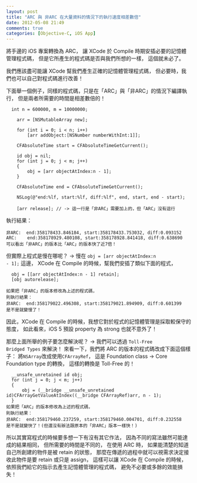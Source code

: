 ```yaml
---
layout: post
title: "ARC 與 非ARC 在大量資料的情況下的執行速度相差數倍"
date: 2012-05-08 21:49
comments: true
categories: [Objective-C, iOS App]
---
```

將手邊的 iOS 專案轉換為 ARC，
讓 XCode 於 Compile 時期安插必要的記憶體管理程式碼，
但是它所產生的程式碼是否與我們所想的一樣，
這個就未必了。

我們應該盡可能讓 XCode 幫我們產生正確的記憶體管理程式碼，
但必要時，我們也可以自己對程式碼進行改善！

下面舉一個例子，同樣的程式碼，只是在「ARC」與「非ARC」的情況下編譯執行，
但是兩者所需要的時間是相差數倍的！

```objc
  int n = 600000, m = 10000000;
    
    arr = [NSMutableArray new];
    
    for (int i = 0; i < n; i++)
        [arr addObject:[NSNumber numberWithInt:1]];
    
    CFAbsoluteTime start = CFAbsoluteTimeGetCurrent();
    
    id obj = nil;
    for (int j = 0; j < m; j++)
    {
        obj = [arr objectAtIndex:n - 1];
    }

    CFAbsoluteTime end = CFAbsoluteTimeGetCurrent();

    NSLog(@"end:%lf, start:%lf, diff:%lf", end, start, end - start);

    [arr release]; // -> 這一行是「非ARC」需要加上的，但「ARC」沒有這行
```

執行結果：
```objc
非ARC:  end:358178433.846184, start:358178433.753032, diff:0.093152
ARC:    end:358178929.480108, start:358178928.841418, diff:0.638690
可以看出「非ARC」的版本比「ARC」的版本快了近7倍！
```

但實際上程式是慢在哪呢？
-> 慢在 <code>obj = [arr objectAtIndex:n - 1];</code> 這邊，
XCode 在 Compile 的時候，幫我們安插了類似下面的程式，
```objc
  obj = [[arr objectAtIndex:n - 1] retain];
  [obj autorelease];

如果把「非ARC」的版本修改為上述的程式碼，
則執行結果：
非ARC:  end:358179022.496308, start:358179021.894909, diff:0.601399
是不是就變慢了！
```

因此，XCode 在 Compile 的時候，我想它對於程式的記憶體管理是採取較保守的態度，
如此看來，iOS 5 預設 property 為 strong 也就不意外了！

那麼上面所舉的例子要怎麼解決呢？
-> 我們可以透過 <code>Toll-Free Bridged Types</code> 來解決！
來看一下，我們將 ARC 的版本的程式碼改成下面這個樣子：
將<code>NSArray</code>改成使用<code>CFArrayRef</code>，
這是 Foundation class -> Core Foundation type 的轉換，
這樣的轉換是 Toll-Free 的！
```objc 
  __unsafe_unretained id obj;
  for (int j = 0; j < m; j++)
  {
      obj = (__bridge __unsafe_unretained id)CFArrayGetValueAtIndex((__bridge CFArrayRef)arr, n - 1);
  }
如果把「ARC」的版本修改為上述的程式碼，
則執行結果：
非ARC:  end:358179460.237259, start:358179460.004701, diff:0.232558
是不是就變快了！(但還沒有辦法跟原本的「非ARC」版本一樣快！)
```

所以其實寫程式的時候要多想一下有沒有其它作法，
因為不同的寫法雖然可能達成的結果相同，
但所需要的時間是不同的，
在使用 ARC 時，
如果能清楚的知道自己所創建的物件是被 retain 的狀態，
那麼在傳遞的過程中就可以視需求決定接收此物件是要 retain 或只是 assign，
這樣可以讓 XCode 在 Compile 的時候，
依照我們給它的指示去產生記憶體管理的程式碼，
避免不必要或多餘的效能損失！

